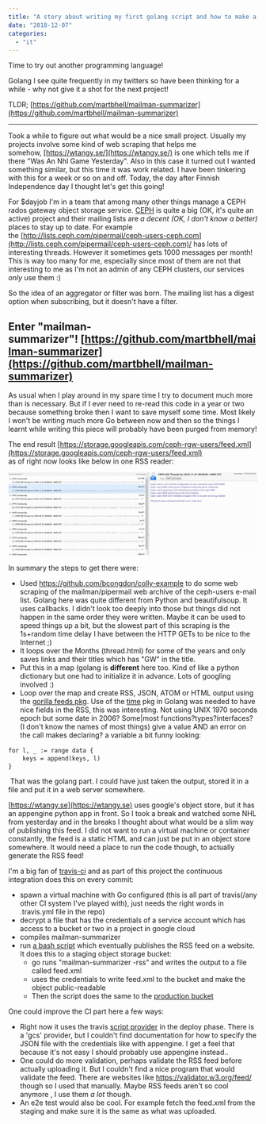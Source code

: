 ```yaml
---
title: "A story about writing my first golang script and how to make a mailman archive summarizer"
date: "2018-12-07"
categories: 
  - "it"
---
```


Time to try out another programming language!  
  
Golang I see quite frequently in my twitters so have been thinking for a while - why not give it a shot for the next project!

TLDR; [https://github.com/martbhell/mailman-summarizer](https://github.com/martbhell/mailman-summarizer)

* * *

Took a while to figure out what would be a nice small project. Usually my projects involve some kind of web scraping that helps me somehow, [https://wtangy.se/](https://wtangy.se/) is one which tells me if there "Was An Nhl Game Yesterday". Also in this case it turned out I wanted something similar, but this time it was work related. I have been tinkering with this for a week or so on and off. Today, the day after Finnish Independence day I thought let's get this going!

For $dayjob I'm in a team that among many other things manage a CEPH rados gateway object storage service. [CEPH](http://ceph.com/) is quite a big (OK, it's quite an active) project and their mailing lists are _a decent (OK, I don't know a better)_ places to stay up to date. For example the [http://lists.ceph.com/pipermail/ceph-users-ceph.com](http://lists.ceph.com/pipermail/ceph-users-ceph.com)/ has lots of interesting threads. However it sometimes gets 1000 messages per month! This is way too many for me, especially since most of them are not that interesting to me as I'm not an admin of any CEPH clusters, our services _only_ use them :)

So the idea of an aggregator or filter was born. The mailing list has a digest option when subscribing, but it doesn't have a filter.

## Enter "**mailman-summarizer**"! [https://github.com/martbhell/mailman-summarizer](https://github.com/martbhell/mailman-summarizer)

As usual when I play around in my spare time I try to document much more than is necessary. But if I ever need to re-read this code in a year or two because something broke then I want to save myself some time. Most likely I won't be writing much more Go between now and then so the things I learnt while writing this piece will probably have been purged from memory!

The end result [https://storage.googleapis.com/ceph-rgw-users/feed.xml](https://storage.googleapis.com/ceph-rgw-users/feed.xml)  
as of right now looks like below in one RSS reader:

![](images/image-1024x339.png)

In summary the steps to get there were:

- Used https://github.com/bcongdon/colly-example to do some web scraping of the mailman/pipermail web archive of the ceph-users e-mail list. Golang here was quite different from Python and beautifulsoup. It uses callbacks. I didn't look too deeply into those but things did not happen in the same order they were written. Maybe it can be used to speed things up a bit, but the slowest part of this scraping is the 1s+random time delay I have between the HTTP GETs to be nice to the Internet ;)
- It loops over the Months (thread.html) for some of the years and only saves links and their titles which has "GW" in the title.
- Put this in a map (golang is **different** here too. Kind of like a python dictionary but one had to initialize it in advance. Lots of googling involved :)
- Loop over the map and create RSS, JSON, ATOM or HTML output using the [gorilla feeds pkg](http://www.gorillatoolkit.org/pkg/feeds). Use of the [time](https://golang.org/pkg/time/) pkg in Golang was needed to have nice fields in the RSS, this was interesting. Not using UNIX 1970 seconds epoch but some date in 2006? Some|most functions?types?interfaces? (I don't know the names of most things) give a value AND an error on the call makes declaring? a variable a bit funny looking:

```golang
for l, _ := range data {
    keys = append(keys, l)
}
```

 That was the golang part. I could have just taken the output, stored it in a file and put it in a web server somewhere.

[https://wtangy.se](https://wtangy.se) uses google's object store, but it has an appengine python app in front. So I took a break and watched some NHL from yesterday and in the breaks I thought about what would be a slim way of publishing this feed. I did not want to run a virtual machine or container constantly, the feed is a static HTML and can just be put in an object store somewhere. It would need a place to run the code though, to actually generate the RSS feed!

I'm a big fan of [travis-ci](https://github.com/martbhell/mailman-summarizer/blob/master/.travis.yml) and as part of this project the continuous integration does this on every commit:

- spawn a virtual machine with Go configured (this is all part of travis(/any other CI system I've played with), just needs the right words in .travis.yml file in the repo)
- decrypt a file that has the credentials of a service account which has access to a bucket or two in a project in google cloud
- compiles mailman-summarizer
- run [a bash script](https://github.com/martbhell/mailman-summarizer/blob/master/tools/deploy.sh) which eventually publishes the RSS feed on a website. It does this to a staging object storage bucket:
    - go runs "mailman-summarizer -rss" and writes the output to a file called feed.xml
    - uses the credentials to write feed.xml to the bucket and make the object public-readable
    - Then the script does the same to the [production bucket](https://storage.googleapis.com/ceph-rgw-users/feed.xml)

One could improve the CI part here a few ways:

- Right now it uses the travis [script provider](https://docs.travis-ci.com/user/deployment/script/) in the deploy phase. There is a 'gcs' provider, but I couldn't find documentation for how to specify the JSON file with the credentials like with appengine. I get a feel that because it's not easy I should probably use appengine instead..
- One could do more validation, perhaps validate the RSS feed before actually uploading it. But I couldn't find a nice program that would validate the feed. There are websites like https://validator.w3.org/feed/ though so I used that manually. Maybe RSS feeds aren't so cool anymore , I use them _a lot_ though. 
- An e2e test would also be cool. For example fetch the feed.xml from the staging and make sure it is the same as what was uploaded.
